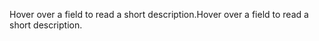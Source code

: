 <span data-ttu-id="e630a-101">Hover over a field to read a short description.</span><span class="sxs-lookup"><span data-stu-id="e630a-101">Hover over a field to read a short description.</span></span>
